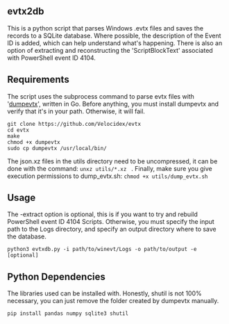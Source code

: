 evtx2db
----------
This is a python script that parses Windows .evtx files and saves the records to a SQLite database. Where possible, the description of the Event ID is added, which can help understand what's happening. There is also an option of extracting and reconstructing the 'ScriptBlockText' associated with PowerShell event ID 4104.

Requirements
------------
The script uses the subprocess command to parse evtx files with '[dumpevtx](https://github.com/Velocidex/evtx)', written in Go. Before anything, you must install dumpevtx and verify that it's in your path. Otherwise, it will fail.


    git clone https://github.com/Velocidex/evtx
    cd evtx
    make
    chmod +x dumpevtx
    sudo cp dumpevtx /usr/local/bin/
    
 
The json.xz files in the utils directory need to be uncompressed, it can be done with the command:
 `unxz utils/*.xz ` . Finally, make sure you give execution permissions to dump_evtx.sh:  `chmod +x utils/dump_evtx.sh ` 


Usage
------------
The -extract option is optional, this is if you want to try and rebuild PowerShell event ID 4104 Scripts. Otherwise, you must specify the input path to the Logs directory, and specify an output directory where to save the database.

    python3 evtxdb.py -i path/to/winevt/Logs -o path/to/output -e [optional]


Python Dependencies
------------
The libraries used can be installed with. Honestly, shutil is not 100% necessary, you can just remove the folder created by dumpevtx manually.

    pip install pandas numpy sqlite3 shutil
